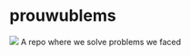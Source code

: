 # prouwublems

<img src="https://i.pinimg.com/1200x/e6/29/16/e62916dea7594571a5a6fad06501f2c6.jpg" margin="auto" display="block">
A repo where we solve problems we faced
